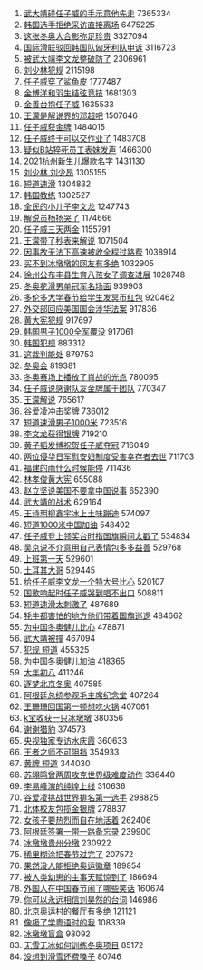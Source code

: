 1. [武大靖碰任子威的手示意他先走](https://s.weibo.com//weibo?q=%23%E6%AD%A6%E5%A4%A7%E9%9D%96%E7%A2%B0%E4%BB%BB%E5%AD%90%E5%A8%81%E7%9A%84%E6%89%8B%E7%A4%BA%E6%84%8F%E4%BB%96%E5%85%88%E8%B5%B0%23&Refer=top) 7365334
2. [韩国选手拒绝采访直接离场](https://s.weibo.com//weibo?q=%23%E9%9F%A9%E5%9B%BD%E9%80%89%E6%89%8B%E6%8B%92%E7%BB%9D%E9%87%87%E8%AE%BF%E7%9B%B4%E6%8E%A5%E7%A6%BB%E5%9C%BA%23&Refer=top) 6475225
3. [这张冬奥大合影弥足珍贵](https://s.weibo.com//weibo?q=%23%E8%BF%99%E5%BC%A0%E5%86%AC%E5%A5%A5%E5%A4%A7%E5%90%88%E5%BD%B1%E5%BC%A5%E8%B6%B3%E7%8F%8D%E8%B4%B5%23&Refer=top) 3327094
4. [国际滑联驳回韩国队匈牙利队申诉](https://s.weibo.com//weibo?q=%23%E5%9B%BD%E9%99%85%E6%BB%91%E8%81%94%E9%A9%B3%E5%9B%9E%E9%9F%A9%E5%9B%BD%E9%98%9F%E5%8C%88%E7%89%99%E5%88%A9%E9%98%9F%E7%94%B3%E8%AF%89%23&Refer=top) 3116723
5. [被武大靖李文龙整破防了](https://s.weibo.com//weibo?q=%23%E8%A2%AB%E6%AD%A6%E5%A4%A7%E9%9D%96%E6%9D%8E%E6%96%87%E9%BE%99%E6%95%B4%E7%A0%B4%E9%98%B2%E4%BA%86%23&Refer=top) 2306961
6. [刘少林犯规](https://s.weibo.com//weibo?q=%23%E5%88%98%E5%B0%91%E6%9E%97%E7%8A%AF%E8%A7%84%23&Refer=top) 2115198
7. [任子威穿了鲨鱼皮](https://s.weibo.com//weibo?q=%23%E4%BB%BB%E5%AD%90%E5%A8%81%E7%A9%BF%E4%BA%86%E9%B2%A8%E9%B1%BC%E7%9A%AE%23&Refer=top) 1777487
8. [金博洋和羽生结弦竞技](https://s.weibo.com//weibo?q=%23%E9%87%91%E5%8D%9A%E6%B4%8B%E5%92%8C%E7%BE%BD%E7%94%9F%E7%BB%93%E5%BC%A6%E7%AB%9E%E6%8A%80%23&Refer=top) 1681303
9. [金善台抱任子威](https://s.weibo.com//weibo?q=%E9%87%91%E5%96%84%E5%8F%B0%E6%8A%B1%E4%BB%BB%E5%AD%90%E5%A8%81&Refer=top) 1635533
10. [王濛是解说界的邓超吧](https://s.weibo.com//weibo?q=%23%E7%8E%8B%E6%BF%9B%E6%98%AF%E8%A7%A3%E8%AF%B4%E7%95%8C%E7%9A%84%E9%82%93%E8%B6%85%E5%90%A7%23&Refer=top) 1507646
11. [任子威获金牌](https://s.weibo.com//weibo?q=%23%E4%BB%BB%E5%AD%90%E5%A8%81%E8%8E%B7%E9%87%91%E7%89%8C%23&Refer=top) 1484015
12. [任子威终于可以交作业了](https://s.weibo.com//weibo?q=%23%E4%BB%BB%E5%AD%90%E5%A8%81%E7%BB%88%E4%BA%8E%E5%8F%AF%E4%BB%A5%E4%BA%A4%E4%BD%9C%E4%B8%9A%E4%BA%86%23&Refer=top) 1483708
13. [疑似B站猝死员工表妹发声](https://s.weibo.com//weibo?q=%23%E7%96%91%E4%BC%BCB%E7%AB%99%E7%8C%9D%E6%AD%BB%E5%91%98%E5%B7%A5%E8%A1%A8%E5%A6%B9%E5%8F%91%E5%A3%B0%23&Refer=top) 1466300
14. [2021杭州新生儿爆款名字](https://s.weibo.com//weibo?q=%232021%E6%9D%AD%E5%B7%9E%E6%96%B0%E7%94%9F%E5%84%BF%E7%88%86%E6%AC%BE%E5%90%8D%E5%AD%97%23&Refer=top) 1431130
15. [刘少林 刘少昂](https://s.weibo.com//weibo?q=%E5%88%98%E5%B0%91%E6%9E%97%20%E5%88%98%E5%B0%91%E6%98%82&Refer=top) 1305155
16. [短道速滑](https://s.weibo.com//weibo?q=%23%E7%9F%AD%E9%81%93%E9%80%9F%E6%BB%91%23&Refer=top) 1304832
17. [韩国教练](https://s.weibo.com//weibo?q=%E9%9F%A9%E5%9B%BD%E6%95%99%E7%BB%83&Refer=top) 1302527
18. [全民的小儿子李文龙](https://s.weibo.com//weibo?q=%23%E5%85%A8%E6%B0%91%E7%9A%84%E5%B0%8F%E5%84%BF%E5%AD%90%E6%9D%8E%E6%96%87%E9%BE%99%23&Refer=top) 1247743
19. [解说员杨扬哭了](https://s.weibo.com//weibo?q=%23%E8%A7%A3%E8%AF%B4%E5%91%98%E6%9D%A8%E6%89%AC%E5%93%AD%E4%BA%86%23&Refer=top) 1174666
20. [任子威三天两金](https://s.weibo.com//weibo?q=%23%E4%BB%BB%E5%AD%90%E5%A8%81%E4%B8%89%E5%A4%A9%E4%B8%A4%E9%87%91%23&Refer=top) 1155791
21. [王濛带了秒表来解说](https://s.weibo.com//weibo?q=%23%E7%8E%8B%E6%BF%9B%E5%B8%A6%E4%BA%86%E7%A7%92%E8%A1%A8%E6%9D%A5%E8%A7%A3%E8%AF%B4%23&Refer=top) 1071504
22. [因事故无法下高速被收全程过路费](https://s.weibo.com//weibo?q=%23%E5%9B%A0%E4%BA%8B%E6%95%85%E6%97%A0%E6%B3%95%E4%B8%8B%E9%AB%98%E9%80%9F%E8%A2%AB%E6%94%B6%E5%85%A8%E7%A8%8B%E8%BF%87%E8%B7%AF%E8%B4%B9%23&Refer=top) 1038914
23. [买不到冰墩墩的网友有多绝](https://s.weibo.com//weibo?q=%23%E4%B9%B0%E4%B8%8D%E5%88%B0%E5%86%B0%E5%A2%A9%E5%A2%A9%E7%9A%84%E7%BD%91%E5%8F%8B%E6%9C%89%E5%A4%9A%E7%BB%9D%23&Refer=top) 1032905
24. [徐州公布丰县生育八孩女子调查进展](https://s.weibo.com//weibo?q=%23%E5%BE%90%E5%B7%9E%E5%85%AC%E5%B8%83%E4%B8%B0%E5%8E%BF%E7%94%9F%E8%82%B2%E5%85%AB%E5%AD%A9%E5%A5%B3%E5%AD%90%E8%B0%83%E6%9F%A5%E8%BF%9B%E5%B1%95%23&Refer=top) 1028748
25. [冬奥花滑男单冠军名场面](https://s.weibo.com//weibo?q=%23%E5%86%AC%E5%A5%A5%E8%8A%B1%E6%BB%91%E7%94%B7%E5%8D%95%E5%86%A0%E5%86%9B%E5%90%8D%E5%9C%BA%E9%9D%A2%23&Refer=top) 939903
26. [多伦多大学春节给学生发冥币红包](https://s.weibo.com//weibo?q=%23%E5%A4%9A%E4%BC%A6%E5%A4%9A%E5%A4%A7%E5%AD%A6%E6%98%A5%E8%8A%82%E7%BB%99%E5%AD%A6%E7%94%9F%E5%8F%91%E5%86%A5%E5%B8%81%E7%BA%A2%E5%8C%85%23&Refer=top) 920462
27. [外交部回应美国国会涉华法案](https://s.weibo.com//weibo?q=%23%E5%A4%96%E4%BA%A4%E9%83%A8%E5%9B%9E%E5%BA%94%E7%BE%8E%E5%9B%BD%E5%9B%BD%E4%BC%9A%E6%B6%89%E5%8D%8E%E6%B3%95%E6%A1%88%23&Refer=top) 917836
28. [黄大宪犯规](https://s.weibo.com//weibo?q=%23%E9%BB%84%E5%A4%A7%E5%AE%AA%E7%8A%AF%E8%A7%84%23&Refer=top) 917697
29. [韩国男子1000全军覆没](https://s.weibo.com//weibo?q=%23%E9%9F%A9%E5%9B%BD%E7%94%B7%E5%AD%901000%E5%85%A8%E5%86%9B%E8%A6%86%E6%B2%A1%23&Refer=top) 917061
30. [韩国犯规](https://s.weibo.com//weibo?q=%E9%9F%A9%E5%9B%BD%E7%8A%AF%E8%A7%84&Refer=top) 883312
31. [这裁判能处](https://s.weibo.com//weibo?q=%23%E8%BF%99%E8%A3%81%E5%88%A4%E8%83%BD%E5%A4%84%23&Refer=top) 879753
32. [冬奥会](https://s.weibo.com//weibo?q=%E5%86%AC%E5%A5%A5%E4%BC%9A&Refer=top) 819381
33. [冬奥赛场上播放了肖战的光点](https://s.weibo.com//weibo?q=%23%E5%86%AC%E5%A5%A5%E8%B5%9B%E5%9C%BA%E4%B8%8A%E6%92%AD%E6%94%BE%E4%BA%86%E8%82%96%E6%88%98%E7%9A%84%E5%85%89%E7%82%B9%23&Refer=top) 780095
34. [任子威说感谢队友金牌属于团队](https://s.weibo.com//weibo?q=%23%E4%BB%BB%E5%AD%90%E5%A8%81%E8%AF%B4%E6%84%9F%E8%B0%A2%E9%98%9F%E5%8F%8B%E9%87%91%E7%89%8C%E5%B1%9E%E4%BA%8E%E5%9B%A2%E9%98%9F%23&Refer=top) 770347
35. [王濛解说](https://s.weibo.com//weibo?q=%23%E7%8E%8B%E6%BF%9B%E8%A7%A3%E8%AF%B4%23&Refer=top) 765617
36. [谷爱凌冲击奖牌](https://s.weibo.com//weibo?q=%23%E8%B0%B7%E7%88%B1%E5%87%8C%E5%86%B2%E5%87%BB%E5%A5%96%E7%89%8C%23&Refer=top) 736012
37. [短道速滑男子1000米](https://s.weibo.com//weibo?q=%E7%9F%AD%E9%81%93%E9%80%9F%E6%BB%91%E7%94%B7%E5%AD%901000%E7%B1%B3&Refer=top) 723516
38. [李文龙获得银牌](https://s.weibo.com//weibo?q=%23%E6%9D%8E%E6%96%87%E9%BE%99%E8%8E%B7%E5%BE%97%E9%93%B6%E7%89%8C%23&Refer=top) 719210
39. [黄子韬发博祝贺任子威夺冠](https://s.weibo.com//weibo?q=%23%E9%BB%84%E5%AD%90%E9%9F%AC%E5%8F%91%E5%8D%9A%E7%A5%9D%E8%B4%BA%E4%BB%BB%E5%AD%90%E5%A8%81%E5%A4%BA%E5%86%A0%23&Refer=top) 716049
40. [两位侵华日军慰安妇制度受害幸存者去世](https://s.weibo.com//weibo?q=%23%E4%B8%A4%E4%BD%8D%E4%BE%B5%E5%8D%8E%E6%97%A5%E5%86%9B%E6%85%B0%E5%AE%89%E5%A6%87%E5%88%B6%E5%BA%A6%E5%8F%97%E5%AE%B3%E5%B9%B8%E5%AD%98%E8%80%85%E5%8E%BB%E4%B8%96%23&Refer=top) 711703
41. [福建的雨什么时候能停](https://s.weibo.com//weibo?q=%23%E7%A6%8F%E5%BB%BA%E7%9A%84%E9%9B%A8%E4%BB%80%E4%B9%88%E6%97%B6%E5%80%99%E8%83%BD%E5%81%9C%23&Refer=top) 711436
42. [林孝俊黄大宪](https://s.weibo.com//weibo?q=%E6%9E%97%E5%AD%9D%E4%BF%8A%E9%BB%84%E5%A4%A7%E5%AE%AA&Refer=top) 655088
43. [赵立坚说美国不要拿中国说事](https://s.weibo.com//weibo?q=%23%E8%B5%B5%E7%AB%8B%E5%9D%9A%E8%AF%B4%E7%BE%8E%E5%9B%BD%E4%B8%8D%E8%A6%81%E6%8B%BF%E4%B8%AD%E5%9B%BD%E8%AF%B4%E4%BA%8B%23&Refer=top) 652390
44. [武大靖的战术](https://s.weibo.com//weibo?q=%23%E6%AD%A6%E5%A4%A7%E9%9D%96%E7%9A%84%E6%88%98%E6%9C%AF%23&Refer=top) 629164
45. [王诗玥柳鑫宇冰上土味蹦迪](https://s.weibo.com//weibo?q=%23%E7%8E%8B%E8%AF%97%E7%8E%A5%E6%9F%B3%E9%91%AB%E5%AE%87%E5%86%B0%E4%B8%8A%E5%9C%9F%E5%91%B3%E8%B9%A6%E8%BF%AA%23&Refer=top) 574097
46. [短道1000米中国加油](https://s.weibo.com//weibo?q=%23%E7%9F%AD%E9%81%931000%E7%B1%B3%E4%B8%AD%E5%9B%BD%E5%8A%A0%E6%B2%B9%23&Refer=top) 548492
47. [任子威登上领奖台时指国旗瞬间太戳了](https://s.weibo.com//weibo?q=%23%E4%BB%BB%E5%AD%90%E5%A8%81%E7%99%BB%E4%B8%8A%E9%A2%86%E5%A5%96%E5%8F%B0%E6%97%B6%E6%8C%87%E5%9B%BD%E6%97%97%E7%9E%AC%E9%97%B4%E5%A4%AA%E6%88%B3%E4%BA%86%23&Refer=top) 534834
48. [吴京说不介意用自己表情包多多益善](https://s.weibo.com//weibo?q=%23%E5%90%B4%E4%BA%AC%E8%AF%B4%E4%B8%8D%E4%BB%8B%E6%84%8F%E7%94%A8%E8%87%AA%E5%B7%B1%E8%A1%A8%E6%83%85%E5%8C%85%E5%A4%9A%E5%A4%9A%E7%9B%8A%E5%96%84%23&Refer=top) 529768
49. [上班第一天](https://s.weibo.com//weibo?q=%23%E4%B8%8A%E7%8F%AD%E7%AC%AC%E4%B8%80%E5%A4%A9%23&Refer=top) 529601
50. [土耳其大哥](https://s.weibo.com//weibo?q=%23%E5%9C%9F%E8%80%B3%E5%85%B6%E5%A4%A7%E5%93%A5%23&Refer=top) 529445
51. [给任子威李文龙一个特大号比心](https://s.weibo.com//weibo?q=%23%E7%BB%99%E4%BB%BB%E5%AD%90%E5%A8%81%E6%9D%8E%E6%96%87%E9%BE%99%E4%B8%80%E4%B8%AA%E7%89%B9%E5%A4%A7%E5%8F%B7%E6%AF%94%E5%BF%83%23&Refer=top) 520107
52. [国歌响起时任子威哭到唱不出口](https://s.weibo.com//weibo?q=%23%E5%9B%BD%E6%AD%8C%E5%93%8D%E8%B5%B7%E6%97%B6%E4%BB%BB%E5%AD%90%E5%A8%81%E5%93%AD%E5%88%B0%E5%94%B1%E4%B8%8D%E5%87%BA%E5%8F%A3%23&Refer=top) 508811
53. [短道速滑太刺激了](https://s.weibo.com//weibo?q=%23%E7%9F%AD%E9%81%93%E9%80%9F%E6%BB%91%E5%A4%AA%E5%88%BA%E6%BF%80%E4%BA%86%23&Refer=top) 487689
54. [牦牛都害怕的地方他们带着国旗巡逻](https://s.weibo.com//weibo?q=%23%E7%89%A6%E7%89%9B%E9%83%BD%E5%AE%B3%E6%80%95%E7%9A%84%E5%9C%B0%E6%96%B9%E4%BB%96%E4%BB%AC%E5%B8%A6%E7%9D%80%E5%9B%BD%E6%97%97%E5%B7%A1%E9%80%BB%23&Refer=top) 484662
55. [为中国冬奥健儿比心](https://s.weibo.com//weibo?q=%23%E4%B8%BA%E4%B8%AD%E5%9B%BD%E5%86%AC%E5%A5%A5%E5%81%A5%E5%84%BF%E6%AF%94%E5%BF%83%23&Refer=top) 478871
56. [武大靖被撞](https://s.weibo.com//weibo?q=%23%E6%AD%A6%E5%A4%A7%E9%9D%96%E8%A2%AB%E6%92%9E%23&Refer=top) 467094
57. [犯规 短道](https://s.weibo.com//weibo?q=%E7%8A%AF%E8%A7%84%20%E7%9F%AD%E9%81%93&Refer=top) 455325
58. [为中国冬奥健儿加油](https://s.weibo.com//weibo?q=%E4%B8%BA%E4%B8%AD%E5%9B%BD%E5%86%AC%E5%A5%A5%E5%81%A5%E5%84%BF%E5%8A%A0%E6%B2%B9&Refer=top) 418365
59. [大年初八](https://s.weibo.com//weibo?q=%E5%A4%A7%E5%B9%B4%E5%88%9D%E5%85%AB&Refer=top) 411246
60. [逐梦北京冬奥](https://s.weibo.com//weibo?q=%23%E9%80%90%E6%A2%A6%E5%8C%97%E4%BA%AC%E5%86%AC%E5%A5%A5%23&Refer=top) 407585
61. [阿根廷总统参观毛主席纪念堂](https://s.weibo.com//weibo?q=%23%E9%98%BF%E6%A0%B9%E5%BB%B7%E6%80%BB%E7%BB%9F%E5%8F%82%E8%A7%82%E6%AF%9B%E4%B8%BB%E5%B8%AD%E7%BA%AA%E5%BF%B5%E5%A0%82%23&Refer=top) 407264
62. [王珊珊回国第一顿想吃火锅](https://s.weibo.com//weibo?q=%23%E7%8E%8B%E7%8F%8A%E7%8F%8A%E5%9B%9E%E5%9B%BD%E7%AC%AC%E4%B8%80%E9%A1%BF%E6%83%B3%E5%90%83%E7%81%AB%E9%94%85%23&Refer=top) 407061
63. [k宝收获一只冰墩墩](https://s.weibo.com//weibo?q=%23k%E5%AE%9D%E6%94%B6%E8%8E%B7%E4%B8%80%E5%8F%AA%E5%86%B0%E5%A2%A9%E5%A2%A9%23&Refer=top) 380356
64. [谢谢猎豹](https://s.weibo.com//weibo?q=%23%E8%B0%A2%E8%B0%A2%E7%8C%8E%E8%B1%B9%23&Refer=top) 374573
65. [央视独家专访水庆霞](https://s.weibo.com//weibo?q=%23%E5%A4%AE%E8%A7%86%E7%8B%AC%E5%AE%B6%E4%B8%93%E8%AE%BF%E6%B0%B4%E5%BA%86%E9%9C%9E%23&Refer=top) 360633
66. [王者之师不可阻挡](https://s.weibo.com//weibo?q=%23%E7%8E%8B%E8%80%85%E4%B9%8B%E5%B8%88%E4%B8%8D%E5%8F%AF%E9%98%BB%E6%8C%A1%23&Refer=top) 354933
67. [黄牌 短道](https://s.weibo.com//weibo?q=%E9%BB%84%E7%89%8C%20%E7%9F%AD%E9%81%93&Refer=top) 344030
68. [苏翊鸣曾两周攻克世界级难度动作](https://s.weibo.com//weibo?q=%23%E8%8B%8F%E7%BF%8A%E9%B8%A3%E6%9B%BE%E4%B8%A4%E5%91%A8%E6%94%BB%E5%85%8B%E4%B8%96%E7%95%8C%E7%BA%A7%E9%9A%BE%E5%BA%A6%E5%8A%A8%E4%BD%9C%23&Refer=top) 336440
69. [李易峰演的纯煌上线](https://s.weibo.com//weibo?q=%23%E6%9D%8E%E6%98%93%E5%B3%B0%E6%BC%94%E7%9A%84%E7%BA%AF%E7%85%8C%E4%B8%8A%E7%BA%BF%23&Refer=top) 310636
70. [谷爱凌挑战世界排名第一选手](https://s.weibo.com//weibo?q=%23%E8%B0%B7%E7%88%B1%E5%87%8C%E6%8C%91%E6%88%98%E4%B8%96%E7%95%8C%E6%8E%92%E5%90%8D%E7%AC%AC%E4%B8%80%E9%80%89%E6%89%8B%23&Refer=top) 298825
71. [北体校友包揽金银牌](https://s.weibo.com//weibo?q=%23%E5%8C%97%E4%BD%93%E6%A0%A1%E5%8F%8B%E5%8C%85%E6%8F%BD%E9%87%91%E9%93%B6%E7%89%8C%23&Refer=top) 278837
72. [女孩子要热烈而自在地活着](https://s.weibo.com//weibo?q=%23%E5%A5%B3%E5%AD%A9%E5%AD%90%E8%A6%81%E7%83%AD%E7%83%88%E8%80%8C%E8%87%AA%E5%9C%A8%E5%9C%B0%E6%B4%BB%E7%9D%80%23&Refer=top) 262406
73. [阿根廷签署一带一路备忘录](https://s.weibo.com//weibo?q=%23%E9%98%BF%E6%A0%B9%E5%BB%B7%E7%AD%BE%E7%BD%B2%E4%B8%80%E5%B8%A6%E4%B8%80%E8%B7%AF%E5%A4%87%E5%BF%98%E5%BD%95%23&Refer=top) 239900
74. [冰墩墩贵州分墩](https://s.weibo.com//weibo?q=%23%E5%86%B0%E5%A2%A9%E5%A2%A9%E8%B4%B5%E5%B7%9E%E5%88%86%E5%A2%A9%23&Refer=top) 230922
75. [稀里糊涂把春节过完了](https://s.weibo.com//weibo?q=%23%E7%A8%80%E9%87%8C%E7%B3%8A%E6%B6%82%E6%8A%8A%E6%98%A5%E8%8A%82%E8%BF%87%E5%AE%8C%E4%BA%86%23&Refer=top) 207572
76. [果然没人能拒绝奥运徽章](https://s.weibo.com//weibo?q=%23%E6%9E%9C%E7%84%B6%E6%B2%A1%E4%BA%BA%E8%83%BD%E6%8B%92%E7%BB%9D%E5%A5%A5%E8%BF%90%E5%BE%BD%E7%AB%A0%23&Refer=top) 189854
77. [被人类幼崽的主事天赋惊到了](https://s.weibo.com//weibo?q=%23%E8%A2%AB%E4%BA%BA%E7%B1%BB%E5%B9%BC%E5%B4%BD%E7%9A%84%E4%B8%BB%E4%BA%8B%E5%A4%A9%E8%B5%8B%E6%83%8A%E5%88%B0%E4%BA%86%23&Refer=top) 186694
78. [外国人在中国春节闹了哪些笑话](https://s.weibo.com//weibo?q=%E5%A4%96%E5%9B%BD%E4%BA%BA%E5%9C%A8%E4%B8%AD%E5%9B%BD%E6%98%A5%E8%8A%82%E9%97%B9%E4%BA%86%E5%93%AA%E4%BA%9B%E7%AC%91%E8%AF%9D&Refer=top) 160674
79. [你可以永远相信刘昊然的台词](https://s.weibo.com//weibo?q=%23%E4%BD%A0%E5%8F%AF%E4%BB%A5%E6%B0%B8%E8%BF%9C%E7%9B%B8%E4%BF%A1%E5%88%98%E6%98%8A%E7%84%B6%E7%9A%84%E5%8F%B0%E8%AF%8D%23&Refer=top) 146986
80. [北京奥运村的餐厅有多绝](https://s.weibo.com//weibo?q=%23%E5%8C%97%E4%BA%AC%E5%A5%A5%E8%BF%90%E6%9D%91%E7%9A%84%E9%A4%90%E5%8E%85%E6%9C%89%E5%A4%9A%E7%BB%9D%23&Refer=top) 121121
81. [像极了学粤语时的我](https://s.weibo.com//weibo?q=%23%E5%83%8F%E6%9E%81%E4%BA%86%E5%AD%A6%E7%B2%A4%E8%AF%AD%E6%97%B6%E7%9A%84%E6%88%91%23&Refer=top) 108339
82. [冰墩墩盲盒](https://s.weibo.com//weibo?q=%E5%86%B0%E5%A2%A9%E5%A2%A9%E7%9B%B2%E7%9B%92&Refer=top) 98092
83. [无雪无冰如何训练冬奥项目](https://s.weibo.com//weibo?q=%23%E6%97%A0%E9%9B%AA%E6%97%A0%E5%86%B0%E5%A6%82%E4%BD%95%E8%AE%AD%E7%BB%83%E5%86%AC%E5%A5%A5%E9%A1%B9%E7%9B%AE%23&Refer=top) 85172
84. [没想到滑雪还费嗓子](https://s.weibo.com//weibo?q=%23%E6%B2%A1%E6%83%B3%E5%88%B0%E6%BB%91%E9%9B%AA%E8%BF%98%E8%B4%B9%E5%97%93%E5%AD%90%23&Refer=top) 80746
